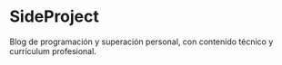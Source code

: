 # SideProject
Blog de programación y superación personal, con contenido técnico y currículum profesional.
